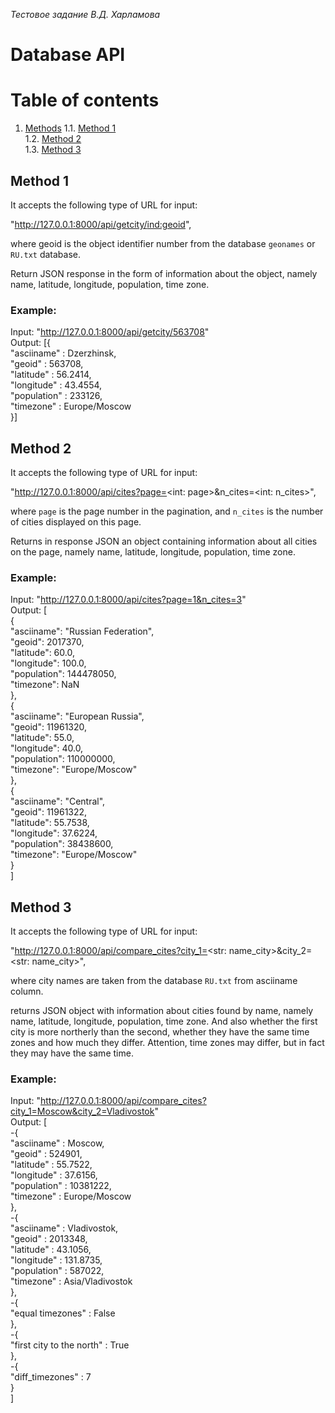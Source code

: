 *Тестовое задание В.Д. Харламова*

# Database API

# Table of contents

1. [Methods](#sec1) <a name="sec1"></a>
    1.1. [Method 1](#sec1.1)</br>
    1.2. [Method 2](#sec1.2)</br>
    1.3. [Method 3](#sec1.3)</br>
    

## Method 1
<a name="sec1.1"></a>
It accepts the following type of URL for input: 

"http://127.0.0.1:8000/api/getcity/<ind:geoid>",

where geoid is the object identifier number from the database `geonames` or `RU.txt` database.

Return JSON response in the form of information about the object, namely name, latitude, longitude, population, time zone.

### Example:

Input: "http://127.0.0.1:8000/api/getcity/563708"   
Output: [{   
"asciiname" : Dzerzhinsk,   
"geoid" : 563708,    
"latitude" : 56.2414,    
"longitude" : 43.4554,    
"population" : 233126,    
"timezone" : Europe/Moscow    
}]

## Method 2
<a name="sec1.2"></a>
It accepts the following type of URL for input: 

"http://127.0.0.1:8000/api/cites?page=<int: page>&n_cites=<int: n_cites>",

where `page` is the page number in the pagination, and `n_cites` is the number of cities displayed on this page.

Returns in response JSON an object containing information about all cities on the page, namely name, latitude, longitude, population, time zone.

### Example:

Input: "http://127.0.0.1:8000/api/cites?page=1&n_cites=3"   
Output: [    
    {    
        "asciiname": "Russian Federation",    
        "geoid": 2017370,    
        "latitude": 60.0,    
        "longitude": 100.0,    
        "population": 144478050,    
        "timezone": NaN    
    },    
    {     
        "asciiname": "European Russia",    
        "geoid": 11961320,     
        "latitude": 55.0,    
        "longitude": 40.0,     
        "population": 110000000,     
        "timezone": "Europe/Moscow"     
    },     
    {     
        "asciiname": "Central",     
        "geoid": 11961322,    
        "latitude": 55.7538,    
        "longitude": 37.6224,     
        "population": 38438600,     
        "timezone": "Europe/Moscow"     
    }     
]

## Method 3
<a name="sec1.3"></a>
It accepts the following type of URL for input: 

"http://127.0.0.1:8000/api/compare_cites?city_1=<str: name_city>&city_2=<str: name_city>",

where city names are taken from the database `RU.txt` from asciiname column.

returns JSON object with information about cities found by name, namely name, latitude, longitude, population, time zone. And also whether the first city is more northerly than the second, whether they have the same time zones and how much they differ. Attention, time zones may differ, but in fact they may have the same time.

### Example:

Input: "http://127.0.0.1:8000/api/compare_cites?city_1=Moscow&city_2=Vladivostok"   
Output: [    
-{    
"asciiname" : Moscow,    
"geoid" : 524901,    
"latitude" : 55.7522,    
"longitude" : 37.6156,    
"population" : 10381222,    
"timezone" : Europe/Moscow    
},    
-{    
"asciiname" : Vladivostok,    
"geoid" : 2013348,    
"latitude" : 43.1056,    
"longitude" : 131.8735,    
"population" : 587022,    
"timezone" : Asia/Vladivostok    
},    
-{    
"equal timezones" : False    
},    
-{    
"first city to the north" : True    
},    
-{    
"diff_timezones" : 7    
}    
]    

